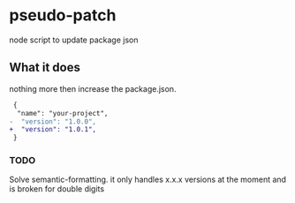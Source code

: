 # pseudo-patch

node script to update package json
## What it does

nothing more then increase the package.json.
 ```diff
  {
   "name": "your-project",
-  "version": "1.0.0",
+  "version": "1.0.1",
  }
 ```

 ### TODO
 Solve semantic-formatting. it only handles x.x.x versions at the moment and is broken for double digits